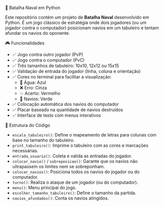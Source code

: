 🚢 Batalha Naval em Python

Este repositório contém um projeto de **Batalha Naval** desenvolvido em Python. É um jogo clássico de estratégia onde dois jogadores (ou um jogador contra o computador) posicionam navios em um tabuleiro e tentam afundar os navios do oponente.

🎮 Funcionalidades

- ✅ Jogo contra outro jogador (PvP)
- ✅ Jogo contra o computador (PvC)
- ✅ Três tamanhos de tabuleiro: 10x10, 12x12 ou 15x15
- ✅ Validação de entrada do jogador (linha, coluna e orientação)
- ✅ Cores no terminal para facilitar a visualização:
  - 🌊 Água: Azul
  - ❌ Erro: Cinza
  - 💥 Acerto: Vermelho
  - 🚢 Navios: Verde
- ✅ Colocação automática dos navios do computador
- ✅ Placar baseado na quantidade de navios destruídos
- ✅ Interface de texto com menus interativos

🧱 Estrutura do Código

- `escala_tabuleiro()`: Define o mapeamento de letras para colunas com base no tamanho do tabuleiro.
- `print_tabuleiro()`: Imprime o tabuleiro com as cores e marcações necessárias.
- `entrada_usuario()`: Coleta e valida as entradas do jogador.
- `colocar_navio()` / `sobreposicao()`: Garante que os navios não ultrapassem os limites nem se sobreponham.
- `colocar_navios()`: Posiciona todos os navios do jogador ou do computador.
- `turno()`: Realiza o ataque de um jogador (ou do computador).
- `menu()`: Menu principal do jogo.
- `escolher_tamanho_tabuleiro()`: Define o tamanho da partida.
- `navios_afundados()`: Conta os navios atingidos.
